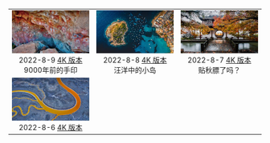 |     |     |     | 
|:---:|:---:|:---:| 
|![](../static/2022-8-9-preview.jpg)<br> 2022-8-9 [4K 版本](../static/2022-8-9-4k.jpg) <br> 9000年前的手印|![](../static/2022-8-8-preview.jpg)<br> 2022-8-8 [4K 版本](../static/2022-8-8-4k.jpg) <br> 汪洋中的小岛|![](../static/2022-8-7-preview.jpg)<br> 2022-8-7 [4K 版本](../static/2022-8-7-4K.jpg) <br> 贴秋膘了吗？|
|![](../static/2022-8-6-preview.jpeg)<br> 2022-8-6 [4K 版本](../static/2022-8-6-4k.jpg) <br> 